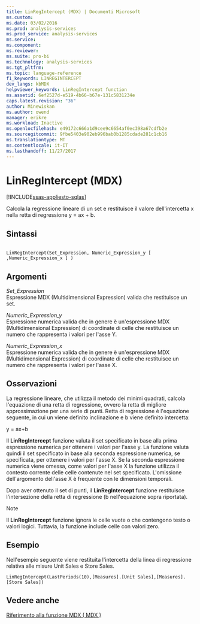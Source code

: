 ```yaml
---
title: LinRegIntercept (MDX) | Documenti Microsoft
ms.custom: 
ms.date: 03/02/2016
ms.prod: analysis-services
ms.prod_service: analysis-services
ms.service: 
ms.component: 
ms.reviewer: 
ms.suite: pro-bi
ms.technology: analysis-services
ms.tgt_pltfrm: 
ms.topic: language-reference
f1_keywords: LINREGINTERCEPT
dev_langs: kbMDX
helpviewer_keywords: LinRegIntercept function
ms.assetid: 6ef2527d-e519-4b66-b67e-131c5831234e
caps.latest.revision: "36"
author: Minewiskan
ms.author: owend
manager: erikre
ms.workload: Inactive
ms.openlocfilehash: e49172c666a1d9cee9c6654af0ec398a67cdfb2e
ms.sourcegitcommit: 9fbe5403e902eb996bab0b1285cdade281c1cb16
ms.translationtype: MT
ms.contentlocale: it-IT
ms.lasthandoff: 11/27/2017
---
```

# <a name="linregintercept-mdx"></a>LinRegIntercept (MDX)
[!INCLUDE[ssas-appliesto-sqlas](../includes/ssas-appliesto-sqlas.md)]

  Calcola la regressione lineare di un set e restituisce il valore dell'intercetta x nella retta di regressione y = ax + b.  
  
## <a name="syntax"></a>Sintassi  
  
```  
  
LinRegIntercept(Set_Expression, Numeric_Expression_y [ ,Numeric_Expression_x ] )  
```  
  
## <a name="arguments"></a>Argomenti  
 *Set_Expression*  
 Espressione MDX (Multidimensional Expression) valida che restituisce un set.  
  
 *Numeric_Expression_y*  
 Espressione numerica valida che in genere è un'espressione MDX (Multidimensional Expression) di coordinate di celle che restituisce un numero che rappresenta i valori per l'asse Y.  
  
 *Numeric_Expression_x*  
 Espressione numerica valida che in genere è un'espressione MDX (Multidimensional Expression) di coordinate di celle che restituisce un numero che rappresenta i valori per l'asse X.  
  
## <a name="remarks"></a>Osservazioni  
 La regressione lineare, che utilizza il metodo dei minimi quadrati, calcola l'equazione di una retta di regressione, ovvero la retta di migliore approssimazione per una serie di punti. Retta di regressione è l'equazione seguente, in cui un viene definito inclinazione e b viene definito intercetta:  
  
 y = ax+b  
  
 Il **LinRegIntercept** funzione valuta il set specificato in base alla prima espressione numerica per ottenere i valori per l'asse y. La funzione valuta quindi il set specificato in base alla seconda espressione numerica, se specificata, per ottenere i valori per l'asse X. Se la seconda espressione numerica viene omessa, come valori per l'asse X la funzione utilizza il contesto corrente delle celle contenute nel set specificato. L'omissione dell'argomento dell'asse X è frequente con le dimensioni temporali.  
  
 Dopo aver ottenuto il set di punti, il **LinRegIntercept** funzione restituisce l'intersezione della retta di regressione (b nell'equazione sopra riportata).  
  
> [!NOTE]  
>  Il **LinRegIntercept** funzione ignora le celle vuote o che contengono testo o valori logici. Tuttavia, la funzione include celle con valori zero.  
  
## <a name="example"></a>Esempio  
 Nell'esempio seguente viene restituita l'intercetta della linea di regressione relativa alle misure Unit Sales e Store Sales.  
  
```  
LinRegIntercept(LastPeriods(10),[Measures].[Unit Sales],[Measures].[Store Sales])  
```  
  
## <a name="see-also"></a>Vedere anche  
 [Riferimento alla funzione MDX &#40; MDX &#41;](../mdx/mdx-function-reference-mdx.md)  
  
  
